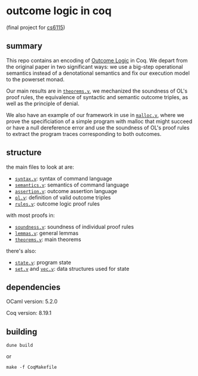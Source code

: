 # outcome logic in coq
(final project for [cs6115](https://www.cs.cornell.edu/courses/cs6115/2024fa/))

summary
---
This repo contains an encoding of [Outcome Logic](https://dl.acm.org/doi/10.1145/3586045)
in Coq. We depart from the original paper in two significant ways: we use a big-step
operational semantics instead of a denotational semantics and fix our execution model
to the powerset monad.

Our main results are in [`theorems.v`](theories/theorems.v), we mechanized the
soundness of OL's proof rules, the equivalence of syntactic and semantic outcome
triples, as well as the principle of denial.

We also have an example of our framework in use in
[`malloc.v`](examples/malloc.v), where we prove the specificiation of a simple
program with malloc that might succeed or have a null dereference error and use
the soundness of OL's proof rules to extract the program traces corresponding
to both outcomes.

structure
---
the main files to look at are:
* [`syntax.v`](theories/syntax.v): syntax of command language
* [`semantics.v`](theories/semantics.v): semantics of command language
* [`assertion.v`](theories/assertion.v): outcome assertion language
* [`ol.v`](theories/ol.v): definition of valid outcome triples
* [`rules.v`](theories/rules.v): outcome logic proof rules

with most proofs in:
* [`soundness.v`](theories/soundness.v): soundness of individual proof rules
* [`lemmas.v`](theories/lemmas.v): general lemmas
* [`theorems.v`](theories/theorems.v): main theorems

there's also:
* [`state.v`](theories/state.v): program state
* [`set.v`](theories/set.v) and [`vec.v`](theories.set.v): data structures used for state

dependencies
---
OCaml version: 5.2.0

Coq version: 8.19.1

building
---
```
dune build
```
or
```
make -f CoqMakefile
```
